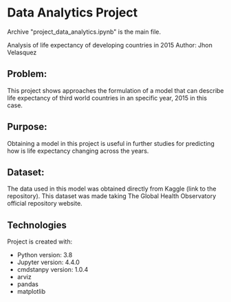 # Data Analytics Project

Archive "project_data_analytics.ipynb" is the main file.

Analysis of life expectancy of developing countries in 2015
Author: Jhon Velasquez

## Problem:
This project shows approaches the formulation of a model that can describe life expectancy of third world countries in an specific year, 2015 in this case.

## Purpose:
Obtaining a model in this project is useful in further studies for predicting how is life expectancy changing across the years.

## Dataset:
The data used in this model was obtained directly from Kaggle (link to the repository). This dataset was made taking The Global Health Observatory official repository website.

## Technologies
Project is created with:
* Python version: 3.8
* Jupyter version: 4.4.0
* cmdstanpy version: 1.0.4
* arviz
* pandas
* matplotlib
